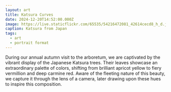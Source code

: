 ```yaml
---
layout: art
title: Katsura Curves
date: 2024-12-20T14:52:00.000Z
image: https://live.staticflickr.com/65535/54216472081_42614cecd8_h_d.jpg
caption: Katsura from Japan
tags:
  - art
  - portrait format
---
```

During our annual autumn visit to the arboretum, we are captivated by the vibrant display of the Japanese Katsura trees. Their leaves showcase an extraordinary palette of colors, shifting from brilliant apricot yellow to fiery vermillion and deep carmine red. Aware of the fleeting nature of this beauty, we capture it through the lens of a camera, later drawing upon these hues to inspire this composition.
